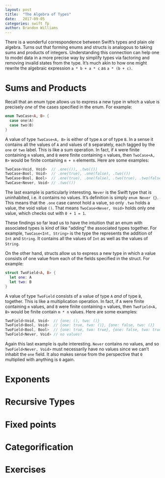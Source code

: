 ```yaml
---
layout: post
title:  "The Algebra of Types"
date:   2017-09-05
categories: swift fp
author: Brandon Williams
---
```


There is a wonderful correspondence between Swift’s types and plain ole algebra. Turns out that forming enums and structs is analogous to taking sums and products of integers. Understanding this connection can help one to model data in a more precise way by simplify types via factoring and removing invalid states from the type. It’s much akin to how one might rewrite the algebraic expression `a * b + a * c` as `a * (b + c)`.

# Sums and Products

Recall that an enum type allows us to express a new type in which a value is precisely _one_ of the cases specified in the enum. For example:

```swift
enum TwoCase<A, B> {
  case one(A)
  case two(B)
}
```

A value of type `TwoCase<A, B>` is either of type `A` _or_ of type `B`. In a sense it contains all the values of `A` and values of `B` separately, each tagged by the `one` or `two` label. This is like a sum operation. In fact, if `A` were finite containing `m` values, and `B` were finite containing `n` values, then `TwoCase<A, B>` would be finite containing `m + n` elements. Here are some examples:

```swift
TwoCase<Void, Void>  // .one(()), .two(())
TwoCase<Bool, Void>  // .one(true), .one(false), .two(())
TwoCase<Bool, Bool>  // .one(true), .one(false), .two(true), .two(false)
TwoCase<Never, Void> // .two(())
```

The last example is particularly interesting. `Never` is the Swift type that is uninhabited, i.e. it contains no values. It’s definition is simply `enum Never {}`. This means that the `.one` case cannot hold a value, so only `.two` holds a value, the void value `()`. That means `TwoCase<Never, Void>` holds only one value, which checks out with `0 + 1 = 1`.

These findings so far lead us to have the intuition that an enum with associated types is kind of like “adding” the associated types together. For example, `TwoCase<Int, String>` is the type the represents the addition of `Int` and `String`. It contains all the values of `Int` as well as the values of `String`.

On the other hand, structs allow us to express a new type in which a value consists of one value from each of the fields specified in the struct. For example:

```swift
struct TwoField<A, B> {
  let one: A
  let two: B
}
```

A value of type `TwoField` consists of a value of type `A` _and_ of type `B`, together. This is like a multiplication operation. In fact, if `A` were finite containing `m` values, and `B` were finite containing `n` values, then `TwoField<A, B>` would be finite contain `m * n` values. Here are some examples:

```swift
TwoField<Void, Void>  // {one: (), two: ()}
TwoField<Bool, Void>  // {one: true, two: ()}, {one: false, two: ()}
TwoField<Bool, Bool>  // {one: true, two: true}, {one: false, two: true}, {one: true, two: false}, {one: false, two: false},
TwoField<Never, Void> // no values!
```

Again this last example is quite interesting. `Never` contains no values, and so `TwoField<Never, Void>` must necessarily have no values since we can’t inhabit the `one` field. It also makes sense from the perspective that `0` multiplied with anything is `0` again.



# Exponents

# Recursive Types

# Fixed points

# Categorification

# Exercises
